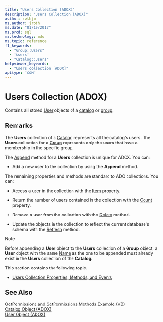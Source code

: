 ```yaml
---
title: "Users Collection (ADOX)"
description: "Users Collection (ADOX)"
author: rothja
ms.author: jroth
ms.date: "01/19/2017"
ms.prod: sql
ms.technology: ado
ms.topic: reference
f1_keywords:
  - "Group::Users"
  - "Users"
  - "Catalog::Users"
helpviewer_keywords:
  - "Users collection [ADOX]"
apitype: "COM"
---
```

# Users Collection (ADOX)
Contains all stored [User](./user-object-adox.md) objects of a [catalog](./catalog-object-adox.md) or [group](./group-object-adox.md).  
  
## Remarks  
 The **Users** collection of a [Catalog](./catalog-object-adox.md) represents all the catalog's users. The **Users** collection for a [Group](./group-object-adox.md) represents only the users that have a membership in the specific group.  
  
 The [Append](./append-method-adox-users.md) method for a **Users** collection is unique for ADOX. You can:  
  
-   Add a new user to the collection by using the **Append** method.  
  
 The remaining properties and methods are standard to ADO collections. You can:  
  
-   Access a user in the collection with the [Item](../ado-api/item-property-ado.md) property.  
  
-   Return the number of users contained in the collection with the [Count](../ado-api/count-property-ado.md) property.  
  
-   Remove a user from the collection with the [Delete](./delete-method-adox-collections.md) method.  
  
-   Update the objects in the collection to reflect the current database's schema with the [Refresh](../ado-api/refresh-method-ado.md) method.  
  
> [!NOTE]
>  Before appending a **User** object to the **Users** collection of a **Group** object, a **User** object with the same [Name](./name-property-adox.md) as the one to be appended must already exist in the **Users** collection of the **Catalog**.  
  
 This section contains the following topic.  
  
-   [Users Collection Properties, Methods, and Events](./users-collection-properties-methods-and-events.md)  
  
## See Also  
 [GetPermissions and SetPermissions Methods Example (VB)](./getpermissions-and-setpermissions-methods-example-vb.md)   
 [Catalog Object (ADOX)](./catalog-object-adox.md)   
 [User Object (ADOX)](./user-object-adox.md)